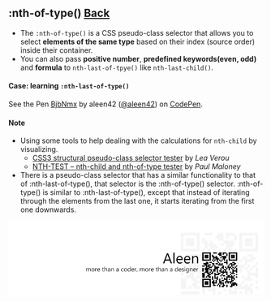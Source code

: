 ## :nth-of-type() [**Back**](./../pseudoClass.md)

- The `:nth-of-type()` is a CSS pseudo-class selector that allows you to select **elements of the same type** based on their index (source order) inside their container.
- You can also pass **positive number**, **predefined keywords(even, odd)** and **formula** to `nth-last-of-tpye()` like `nth-last-child()`.

#### Case: learning `:nth-last-of-type()`

<p data-height="266" data-theme-id="21735" data-slug-hash="BjbNmx" data-default-tab="result" data-user="aleen42" class='codepen'>See the Pen <a href='http://codepen.io/aleen42/pen/BjbNmx/'>BjbNmx</a> by aleen42 (<a href='http://codepen.io/aleen42'>@aleen42</a>) on <a href='http://codepen.io'>CodePen</a>.</p>
<script async src="//assets.codepen.io/assets/embed/ei.js"></script>

#### Note

- Using some tools to help dealing with the calculations for `nth-child` by visualizing.
    - [CSS3 structural pseudo-class selector tester](http://lea.verou.me/demos/nth.html) by *Lea Verou*
    - [NTH-TEST – nth-child and nth-of-type tester](http://nth-test.com/) by *Paul Maloney*
- There is a pseudo-class selector that has a similar functionality to that of :nth-last-of-type(), that selector is the :nth-of-type() selector. :nth-of-type() is similar to :nth-last-of-type(), except that instead of iterating through the elements from the last one, it starts iterating from the first one downwards.

<a href="http://aleen42.github.io/" target="_blank" ><img src="./../../../pic/tail.gif"></a>